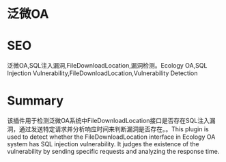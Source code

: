 # 泛微OA
# SEO
泛微OA,SQL注入漏洞,FileDownloadLocation,漏洞检测。Ecology OA,SQL Injection Vulnerability,FileDownloadLocation,Vulnerability Detection
# Summary
该插件用于检测泛微OA系统中FileDownloadLocation接口是否存在SQL注入漏洞，通过发送特定请求并分析响应时间来判断漏洞是否存在。。This plugin is used to detect whether the FileDownloadLocation interface in Ecology OA system has SQL injection vulnerability. It judges the existence of the vulnerability by sending specific requests and analyzing the response time.
